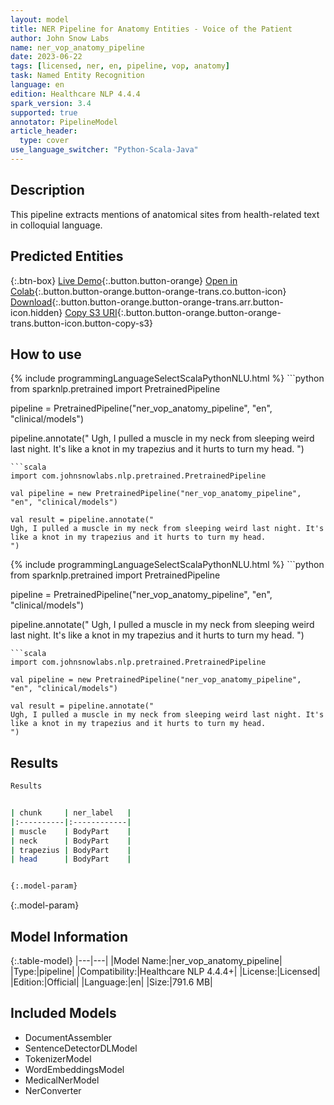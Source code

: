 ```yaml
---
layout: model
title: NER Pipeline for Anatomy Entities - Voice of the Patient
author: John Snow Labs
name: ner_vop_anatomy_pipeline
date: 2023-06-22
tags: [licensed, ner, en, pipeline, vop, anatomy]
task: Named Entity Recognition
language: en
edition: Healthcare NLP 4.4.4
spark_version: 3.4
supported: true
annotator: PipelineModel
article_header:
  type: cover
use_language_switcher: "Python-Scala-Java"
---
```


## Description

This pipeline extracts mentions of anatomical sites from health-related text in colloquial language.

## Predicted Entities



{:.btn-box}
[Live Demo](https://demo.johnsnowlabs.com/healthcare/VOP/){:.button.button-orange}
[Open in Colab](https://colab.research.google.com/github/JohnSnowLabs/spark-nlp-workshop/blob/master/tutorials/streamlit_notebooks/healthcare/VOICE_OF_PATIENT.ipynb){:.button.button-orange.button-orange-trans.co.button-icon}
[Download](https://s3.amazonaws.com/auxdata.johnsnowlabs.com/clinical/models/ner_vop_anatomy_pipeline_en_4.4.4_3.4_1687432635013.zip){:.button.button-orange.button-orange-trans.arr.button-icon.hidden}
[Copy S3 URI](s3://auxdata.johnsnowlabs.com/clinical/models/ner_vop_anatomy_pipeline_en_4.4.4_3.4_1687432635013.zip){:.button.button-orange.button-orange-trans.button-icon.button-copy-s3}

## How to use

<div class="tabs-box" markdown="1">
{% include programmingLanguageSelectScalaPythonNLU.html %}
```python
from sparknlp.pretrained import PretrainedPipeline

pipeline = PretrainedPipeline("ner_vop_anatomy_pipeline", "en", "clinical/models")

pipeline.annotate("
Ugh, I pulled a muscle in my neck from sleeping weird last night. It's like a knot in my trapezius and it hurts to turn my head.
")
```
```scala
import com.johnsnowlabs.nlp.pretrained.PretrainedPipeline

val pipeline = new PretrainedPipeline("ner_vop_anatomy_pipeline", "en", "clinical/models")

val result = pipeline.annotate("
Ugh, I pulled a muscle in my neck from sleeping weird last night. It's like a knot in my trapezius and it hurts to turn my head.
")
```
</div>

<div class="tabs-box" markdown="1">
{% include programmingLanguageSelectScalaPythonNLU.html %}
```python
from sparknlp.pretrained import PretrainedPipeline

pipeline = PretrainedPipeline("ner_vop_anatomy_pipeline", "en", "clinical/models")

pipeline.annotate("
Ugh, I pulled a muscle in my neck from sleeping weird last night. It's like a knot in my trapezius and it hurts to turn my head.
")
```
```scala
import com.johnsnowlabs.nlp.pretrained.PretrainedPipeline

val pipeline = new PretrainedPipeline("ner_vop_anatomy_pipeline", "en", "clinical/models")

val result = pipeline.annotate("
Ugh, I pulled a muscle in my neck from sleeping weird last night. It's like a knot in my trapezius and it hurts to turn my head.
")
```
</div>

## Results

```bash
Results


| chunk     | ner_label   |
|:----------|:------------|
| muscle    | BodyPart    |
| neck      | BodyPart    |
| trapezius | BodyPart    |
| head      | BodyPart    |


{:.model-param}
```

{:.model-param}
## Model Information

{:.table-model}
|---|---|
|Model Name:|ner_vop_anatomy_pipeline|
|Type:|pipeline|
|Compatibility:|Healthcare NLP 4.4.4+|
|License:|Licensed|
|Edition:|Official|
|Language:|en|
|Size:|791.6 MB|

## Included Models

- DocumentAssembler
- SentenceDetectorDLModel
- TokenizerModel
- WordEmbeddingsModel
- MedicalNerModel
- NerConverter